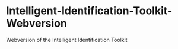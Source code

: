 # Intelligent-Identification-Toolkit-Webversion
Webversion of the Intelligent Identification Toolkit
